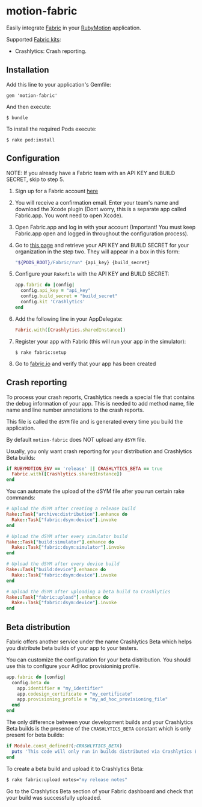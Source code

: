 # motion-fabric

Easily integrate [Fabric](https://fabric.io) in your [RubyMotion](http://www.rubymotion.com) application.

Supported [Fabric kits](https://fabric.io/kits):

- Crashlytics: Crash reporting.

## Installation

Add this line to your application's Gemfile:

    gem 'motion-fabric'

And then execute:

    $ bundle
    
To install the required Pods execute:

    $ rake pod:install
    
## Configuration

NOTE: If you already have a Fabric team with an API KEY and BUILD SECRET, skip to step 5.

1. Sign up for a Fabric account [here](https://fabric.io/sign_up)
2. You will receive a confirmation email. Enter your team's name and download the Xcode plugin (Dont worry, this is a separate app called Fabric.app. You wont need to open Xcode).
3. Open Fabric.app and log in with your account (Important! You must keep Fabric.app open and logged in throughout the configuration process).
4. Go to [this page](https://fabric.io/kits/ios/crashlytics/install) and retrieve your API KEY and BUILD SECRET for your organization in the step two. They will appear in a box in this form:

    ```bash
    "${PODS_ROOT}/Fabric/run" {api_key} {build_secret}
    ```
5. Configure your `Rakefile` with the API KEY and BUILD SECRET:

    ```ruby
    app.fabric do |config|
      config.api_key = "api_key"
      config.build_secret = "build_secret"
      config.kit 'Crashlytics'
    end
    ```
6. Add the following line in your AppDelegate:

    ```ruby
    Fabric.with([Crashlytics.sharedInstance])
    ``` 
7. Register your app with Fabric (this will run your app in the simulator):

    ```
    $ rake fabric:setup
    ```
8. Go to [fabric.io](https://fabric.io) and verify that your app has been created


## Crash reporting

To process your crash reports, Crashlytics needs a special file that contains the debug information of your app. This is needed to add method name, file name and line number annotations to the crash reports.

This file is called the `dSYM` file and is generated every time you build the application.

By default `motion-fabric` does NOT upload any `dSYM` file.

Usually, you only want crash reporting for your distribution and Crashlytics 
Beta builds:

```ruby
if RUBYMOTION_ENV == 'release' || CRASHLYTICS_BETA == true
  Fabric.with([Crashlytics.sharedInstance]) 
end
```

You can automate the upload of the dSYM file after you run certain rake commands:

```ruby
# Upload the dSYM after creating a release build
Rake::Task["archive:distribution"].enhance do
  Rake::Task["fabric:dsym:device"].invoke
end

# Upload the dSYM after every simulator build
Rake::Task["build:simulator"].enhance do
  Rake::Task["fabric:dsym:simulator"].invoke
end

# Upload the dSYM after every device build
Rake::Task["build:device"].enhance do
  Rake::Task["fabric:dsym:device"].invoke
end

# Upload the dSYM after uploading a beta build to Crashlytics
Rake::Task["fabric:upload"].enhance do
  Rake::Task["fabric:dsym:device"].invoke
end
```

## Beta distribution

Fabric offers another service under the name Crashlytics Beta which helps you
distribute beta builds of your app to your testers.

You can customize the configuration for your beta distribution. You should use
this to configure your AdHoc provisioninig profile.

```ruby
app.fabric do |config|
  config.beta do
    app.identifier = "my_identifier"
    app.codesign_certificate = "my_certificate"
    app.provisioning_profile = "my_ad_hoc_provisioning_file"
  end
end
```

The only difference between your development builds and your Crashlytics Beta
builds is the presence of the `CRASHLYTICS_BETA` constant which is only present
for beta builds:

```ruby
if Module.const_defined?(:CRASHLYTICS_BETA)
  puts 'This code will only run in builds distributed via Crashlytics Beta'
end
```

To create a beta build and upload it to Crashlytics Beta:

```bash
$ rake fabric:upload notes="my release notes"
```

Go to the Crashlytics Beta section of your Fabric dashboard and check that your
build was successfully uploaded.
